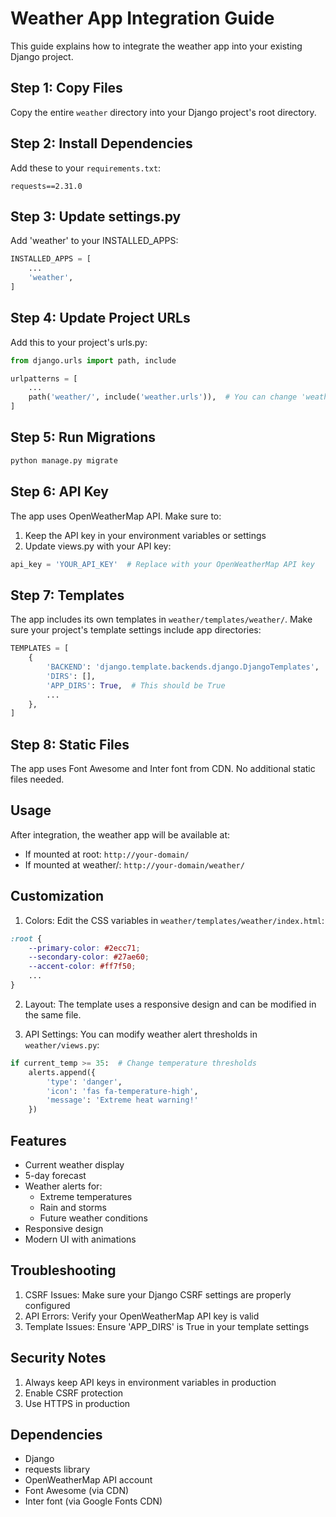 # Weather App Integration Guide

This guide explains how to integrate the weather app into your existing Django project.

## Step 1: Copy Files
Copy the entire `weather` directory into your Django project's root directory.

## Step 2: Install Dependencies
Add these to your `requirements.txt`:
```
requests==2.31.0
```

## Step 3: Update settings.py
Add 'weather' to your INSTALLED_APPS:
```python
INSTALLED_APPS = [
    ...
    'weather',
]
```

## Step 4: Update Project URLs
Add this to your project's urls.py:
```python
from django.urls import path, include

urlpatterns = [
    ...
    path('weather/', include('weather.urls')),  # You can change 'weather/' to any prefix you want
]
```

## Step 5: Run Migrations
```bash
python manage.py migrate
```

## Step 6: API Key
The app uses OpenWeatherMap API. Make sure to:
1. Keep the API key in your environment variables or settings
2. Update views.py with your API key:
```python
api_key = 'YOUR_API_KEY'  # Replace with your OpenWeatherMap API key
```

## Step 7: Templates
The app includes its own templates in `weather/templates/weather/`. Make sure your project's template settings include app directories:
```python
TEMPLATES = [
    {
        'BACKEND': 'django.template.backends.django.DjangoTemplates',
        'DIRS': [],
        'APP_DIRS': True,  # This should be True
        ...
    },
]
```

## Step 8: Static Files
The app uses Font Awesome and Inter font from CDN. No additional static files needed.

## Usage
After integration, the weather app will be available at:
- If mounted at root: `http://your-domain/`
- If mounted at weather/: `http://your-domain/weather/`

## Customization
1. Colors: Edit the CSS variables in `weather/templates/weather/index.html`:
```css
:root {
    --primary-color: #2ecc71;
    --secondary-color: #27ae60;
    --accent-color: #ff7f50;
    ...
}
```

2. Layout: The template uses a responsive design and can be modified in the same file.

3. API Settings: You can modify weather alert thresholds in `weather/views.py`:
```python
if current_temp >= 35:  # Change temperature thresholds
    alerts.append({
        'type': 'danger',
        'icon': 'fas fa-temperature-high',
        'message': 'Extreme heat warning!'
    })
```

## Features
- Current weather display
- 5-day forecast
- Weather alerts for:
  - Extreme temperatures
  - Rain and storms
  - Future weather conditions
- Responsive design
- Modern UI with animations

## Troubleshooting
1. CSRF Issues: Make sure your Django CSRF settings are properly configured
2. API Errors: Verify your OpenWeatherMap API key is valid
3. Template Issues: Ensure 'APP_DIRS' is True in your template settings

## Security Notes
1. Always keep API keys in environment variables in production
2. Enable CSRF protection
3. Use HTTPS in production

## Dependencies
- Django
- requests library
- OpenWeatherMap API account
- Font Awesome (via CDN)
- Inter font (via Google Fonts CDN)
